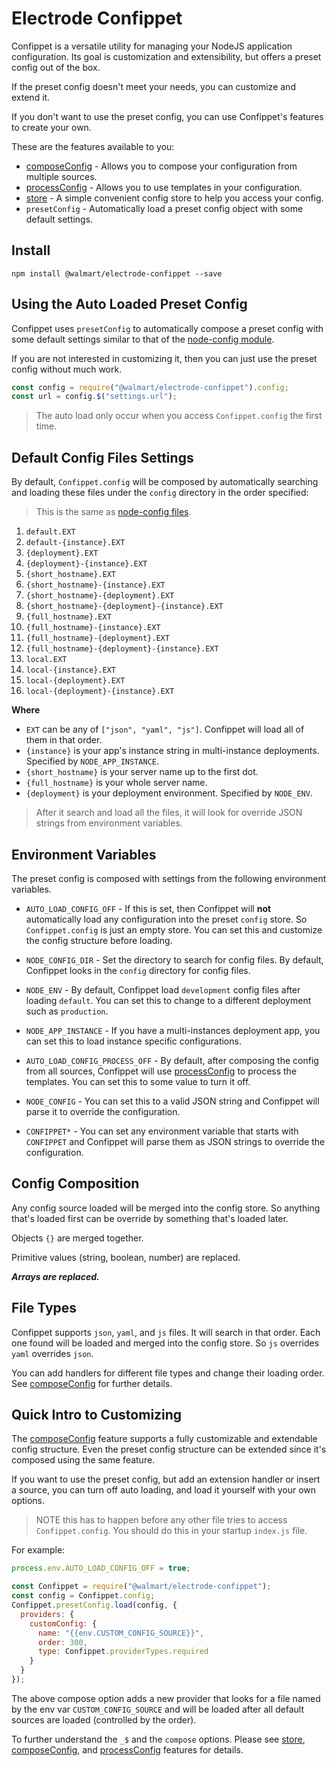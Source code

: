 # Electrode Confippet

Confippet is a versatile utility for managing your NodeJS application configuration.  Its goal is customization and extensibility, but offers a preset config out of the box.  

If the preset config doesn't meet your needs, you can customize and extend it.
 
If you don't want to use the preset config, you can use Confippet's features to create your own.

These are the features available to you:

  * [composeConfig] - Allows you to compose your configuration from multiple sources.
  * [processConfig] - Allows you to use templates in your configuration.
  * [store] - A simple convenient config store to help you access your config.
  * `presetConfig` - Automatically load a preset config object with some default settings.

## Install

```
npm install @walmart/electrode-confippet --save
```

## Using the Auto Loaded Preset Config

Confippet uses `presetConfig` to automatically compose a preset config with some default settings similar to that of the [node-config module].

If you are not interested in customizing it, then you can just use the preset config without much work.

```js
const config = require("@walmart/electrode-confippet").config;
const url = config.$("settings.url");
```

> The auto load only occur when you access `Confippet.config` the first time.

## Default Config Files Settings

By default, `Confippet.config` will be composed by automatically searching and loading these files under the `config` directory in the order specified:

> This is the same as [node-config files].

   1. `default.EXT`
   1. `default-{instance}.EXT`
   1. `{deployment}.EXT`
   1. `{deployment}-{instance}.EXT`
   1. `{short_hostname}.EXT`
   1. `{short_hostname}-{instance}.EXT`
   1. `{short_hostname}-{deployment}.EXT`
   1. `{short_hostname}-{deployment}-{instance}.EXT`
   1. `{full_hostname}.EXT`
   1. `{full_hostname}-{instance}.EXT`
   1. `{full_hostname}-{deployment}.EXT`
   1. `{full_hostname}-{deployment}-{instance}.EXT`
   1. `local.EXT`
   1. `local-{instance}.EXT`
   1. `local-{deployment}.EXT`
   1. `local-{deployment}-{instance}.EXT`

**Where**

  * `EXT` can be any of `["json", "yaml", "js"]`.  Confippet will load all of them in that order.
  * `{instance}` is your app's instance string in multi-instance deployments.  Specified by `NODE_APP_INSTANCE`. 
  * `{short_hostname}` is your server name up to the first dot.
  * `{full_hostname}` is your whole server name.
  * `{deployment}` is your deployment environment.  Specified by `NODE_ENV`.

> After it search and load all the files, it will look for override JSON strings from environment variables.

## Environment Variables

The preset config is composed with settings from the following environment variables.

  * `AUTO_LOAD_CONFIG_OFF` - If this is set, then Confippet will **not** automatically load any configuration into the preset `config` store.  So `Confippet.config` is just an empty store.  You can set this and customize the config structure before loading.

  * `NODE_CONFIG_DIR` - Set the directory to search for config files.  By default, Confippet looks in the `config` directory for config files.
  
  * `NODE_ENV` - By default, Confippet load `development` config files after loading `default`.  You can set this to change to a different deployment such as `production`.
  
  * `NODE_APP_INSTANCE` - If you have a multi-instances deployment app, you can set this to load instance specific configurations.
  
  * `AUTO_LOAD_CONFIG_PROCESS_OFF` - By default, after composing the config from all sources, Confippet will use [processConfig] to process the templates.  You can set this to some value to turn it off.
  
  * `NODE_CONFIG` - You can set this to a valid JSON string and Confippet will parse it to override the configuration.
  
  * `CONFIPPET*` - You can set any environment variable that starts with `CONFIPPET` and Confippet will parse them as JSON strings to override the configuration.

## Config Composition

Any config source loaded will be merged into the config store.  So anything that's loaded first can be override by something that's loaded later.

Objects `{}` are merged together.

Primitive values (string, boolean, number) are replaced.

***Arrays are replaced.***

## File Types

Confippet supports `json`, `yaml`, and `js` files.  It will search in that order.  Each one found will be loaded and merged into the config store.  So `js` overrides `yaml` overrides `json`.

You can add handlers for different file types and change their loading order.  See [composeConfig] for further details.

## Quick Intro to Customizing

The [composeConfig] feature supports a fully customizable and extendable config structure.  Even the preset config structure can be extended since it's composed using the same feature.

If you want to use the preset config, but add an extension handler or insert a source, you can turn off auto loading, and load it yourself with your own options.

> NOTE this has to happen before any other file tries to access `Confippet.config`.  You should do this in your startup `index.js` file.

For example:

```js
process.env.AUTO_LOAD_CONFIG_OFF = true;

const Confippet = require("@walmart/electrode-confippet");
const config = Confippet.config;
Confippet.presetConfig.load(config, {
  providers: {
    customConfig: {
      name: "{{env.CUSTOM_CONFIG_SOURCE}}",
      order: 300,
      type: Confippet.providerTypes.required
    }
  }
});
```

The above compose option adds a new provider that looks for a file named by the env var `CUSTOM_CONFIG_SOURCE` and will be loaded after all default sources are loaded (controlled by the order).

To further understand the `_$` and the `compose` options.  Please see [store], [composeConfig], and [processConfig] features for details.

[node-config module]: https://github.com/lorenwest/node-config
[node-config files]: https://github.com/lorenwest/node-config/wiki/Configuration-Files
[store]: ./store.md
[composeConfig]: ./compose.md
[processConfig]: ./templates.md
